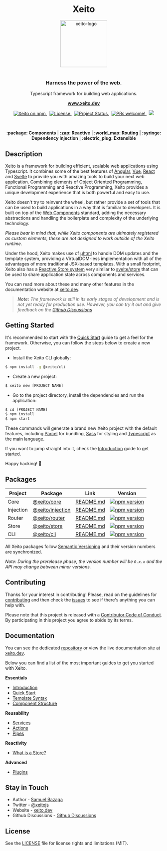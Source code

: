 <h1 align="center">Xeito</h1>

<p align="center">
  <img src="https://xeito.dev/images/logo_gradient.svg" alt="xeito-logo" width="150px" height="150px"/>
  <br><br>
  <h3 align="center">
    Harness the power of the web.
  </h3>
  <p align="center">
    Typescript framework for building web applications.
  </p>
  <p align="center">
    <a href="https://xeito.dev"><strong>www.xeito.dev</strong></a>
  </p>
</p>


<p align="center">
  <a href="https://www.npmjs.com/@xeito/core">
    <img src="https://img.shields.io/npm/v/@xeito/core.svg?logo=npm&logoColor=fff&label=NPM+package&color=f59e0b" alt="Xeito on npm" />
  </a>
  &nbsp;
  <a href="https://github.com/aerotoad/xeito/blob/main/LICENSE">
    <img src="https://img.shields.io/github/license/aerotoad/xeito" alt="License" />
  </a>
  &nbsp;
  <a href="#" disabled>
    <img src="https://img.shields.io/badge/Project%20Status-Alpha-yellow?logo=git&logoColor=white" alt="Project Status" />
  </a>
  &nbsp;
  <a href="https://github.com/aerotoad/xeito/blob/main/CONTRIBUTING.md">
    <img src="https://img.shields.io/badge/PRs-welcome-brightgreen.svg" alt="PRs welcome!" />
  </a>
  &nbsp;
  <a href="https://github.com/xeitojs/xeito/actions/workflows/ci.yml">
    <img src="https://github.com/xeitojs/xeito/actions/workflows/ci.yml/badge.svg" />
  </a>
</p>

<br>

<p align="center">
  <b>:package: Components</b> |
  <b>:zap: Reactive</b> |
  <b>:world_map: Routing</b> |
  <b>:syringe: Dependency Injection</b> |
  <b>:electric_plug: Extensible</b>
</p>

## Description

Xeito is a framework for building efficient, scalable web applications using Typescript. It combines some of the best features of [Angular](https://angular.io/), [Vue](https://vuejs.org/), [React](https://reactjs.org/) and [Svelte](https://svelte.dev/) to provide you with amazing tools to build your next web application. Combining elements of Object Oriented Programming, Functional Programming and Reactive Programming, Xeito provides a unique development experience that is both powerful and easy to use.

Xeito doesn't try to reinvent the wheel, but rather provide a set of tools that can be used to build applications in a way that is familiar to developers. It is built on top of the [Web Components](https://developer.mozilla.org/en-US/docs/Web/Web_Components) standard, adding the necessary abstractions and handling the boilerplate and complexity
of the underlying technology.

_Please bear in mind that, while Xeito components are ultimately registered as custom elements, these are not designed to work outside of the Xeito runtime._

Under the hood, Xeito makes use of [µhtml](https://github.com/WebReflection/uhtml) to handle DOM updates and the template system, providing a VirtualDOM-less implementation with all of the advantages of more traditional JSX-based templates.
With a small footprint, Xeito also has a [Reactive Store system](https://xeito.dev/stores/what-is-a-store) very similar to [svelte/store](https://svelte.dev/docs#run-time-svelte-store) that can be used to share application state across components and services.

You can read more about these and many other features in the documentation website at [xeito.dev](https://xeito.dev).

> ***Note:*** _The framework is still in its early stages of development and is not yet ready for production use. However, you can try it out and give feedback on the [Github Discussions](https://github.com/aerotoad/xeito/discussions)_

## Getting Started

It's recommended to start with the [Quick Start](https://xeito.dev/guide/quick-start) guide to get a feel for the framework. Otherwise, you can follow the steps below to create a new project.

- Install the Xeito CLI globally:
```bash
$ npm install -g @xeito/cli
```

- Create a new project:
```bash
$ xeito new [PROJECT NAME]
```

- Go to the project directory, install the dependencies and run the application:
```bash
$ cd [PROJECT NAME]
$ npm install
$ npm start
```

These commands will generate a brand new Xeito project with the default features, including [Parcel](https://parceljs.org/) for bundling, [Sass](https://sass-lang.com/) for styling and [Typescript](https://www.typescriptlang.org/) as the main language.

If you want to jump straight into it, check the [Introduction](https://xeito.dev/guide/introduction) guide to get started.

Happy hacking! :tada:

## Packages

| Project | Package | Link | Version |
|---------|---------|------| ------- |
| Core | [@xeito/core](https://www.npmjs.com/package/@xeito/core) | [README.md](/packages/core/README.md) | [![npm version](https://badge.fury.io/js/%40xeito%2Fcore.svg)](https://badge.fury.io/js/%40xeito%2Fcore) |
| Injection | [@xeito/injection](https://www.npmjs.com/package/@xeito/injection) | [README.md](/packages/injection/README.md) | [![npm version](https://badge.fury.io/js/%40xeito%2Finjection.svg)](https://badge.fury.io/js/%40xeito%2Finjection) |
| Router | [@xeito/router](https://www.npmjs.com/package/@xeito/router) | [README.md](/packages/router/README.md) | [![npm version](https://badge.fury.io/js/%40xeito%2Frouter.svg)](https://badge.fury.io/js/%40xeito%2Frouter) |
| Store | [@xeito/store](https://www.npmjs.com/package/@xeito/store) | [README.md](/packages/store/README.md) | [![npm version](https://badge.fury.io/js/%40xeito%2Fstore.svg)](https://badge.fury.io/js/%40xeito%2Fstore) |
| CLI | [@xeito/cli](https://www.npmjs.com/package/@xeito/cli) | [README.md](/packages/cli/README.md) | [![npm version](https://badge.fury.io/js/%40xeito%2Fcli.svg)](https://badge.fury.io/js/%40xeito%2Fcli) |

All Xeito packages follow [Semantic Versioning](https://semver.org/) and their version numbers are synchronized.

_*Note:* During the prerelease phase, the version number will be `0.x.x` and the API may change between minor versions._

## Contributing

Thanks for your interest in contributing! Please, read on the guidelines for [contributing](CONTRIBUTING.md) and then check the [issues](https://github.com/aerotoad/xeito/issues) to see if there's anything you can help with.

Please note that this project is released with a [Contributor Code of Conduct](CODE_OF_CONDUCT.md). By participating in this project you agree to abide by its terms.

## Documentation

You can see the dedicated [repository](https://github.com/aerotoad/xeito-docs) or view the live documentation site at [xeito.dev](https://xeito.dev).

Below you can find a list of the most important guides to get you started with Xeito.

**Essentials**

- [Introduction](https://xeito.dev/guide/introduction)
- [Quick Start](https://xeito.dev/guide/quick-start)
- [Template Syntax](https://xeito.dev/guide/essentials/template-syntax)
- [Component Structure](https://xeito.dev/guide/components/structure)

**Reusability**

- [Services](https://xeito.dev/guide/reusability/services)
- [Actions](https://xeito.dev/guide/reusability/actions)
- [Pipes](https://xeito.dev/guide/reusability/pipes)

**Reactivity**

- [What is a Store?](https://xeito.dev/guide/stores/what-is-a-store)

**Advanced**

- [Plugins](https://xeito.dev/guide/reusability/plugins)

## Stay in Touch

- Author - [Samuel Bazaga](https://twitter.com/aerotoad)
- Twitter - [@xeitojs](https://twitter.com/xeitojs)
- Website - [xeito.dev](https://xeito.dev)
- Github Discussions - [Github Discussions](https://github.com/aerotoad/xeito/discussions)

## License

See the [LICENSE](LICENSE) file for license rights and limitations (MIT).
